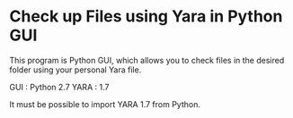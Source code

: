 # Check up Files using Yara in Python GUI

This program is Python GUI, which allows you to check files in the desired folder using your personal Yara file.

GUI : Python 2.7
YARA : 1.7

It must be possible to import YARA 1.7 from Python.
